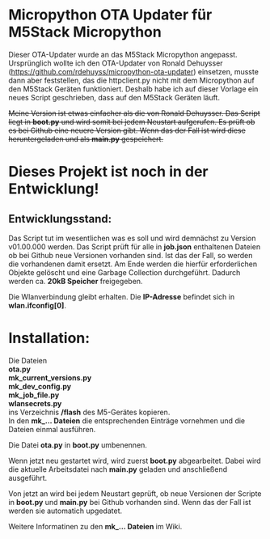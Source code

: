 # Micropython OTA Updater für M5Stack Micropython
Dieser OTA-Updater wurde an das M5Stack Micropython angepasst. 
Ursprünglich wollte ich den OTA-Updater von Ronald Dehuysser 
(https://github.com/rdehuyss/micropython-ota-updater) einsetzen, 
musste dann aber feststellen, das die httpclient.py nicht mit dem 
Micropython auf den M5Stack Geräten funktioniert. Deshalb habe ich auf dieser 
Vorlage ein neues Script geschrieben, dass auf den M5Stack Geräten läuft.

~~Meine Version ist etwas einfacher als die von Ronald Dehuysser. 
Das Script liegt in **boot.py** und wird somit bei jedem Neustart aufgerufen.
Es prüft ob es bei Github eine neuere Version gibt. Wenn das der Fall ist 
wird diese heruntergeladen und als **main.py** gespeichert.~~

# Dieses Projekt ist noch in der Entwicklung! 

## Entwicklungsstand:
Das Script tut im wesentlichen was es soll und wird demnächst zu Version v01.00.000 werden.
Das Script prüft für alle in **job.json** enthaltenen Dateien ob bei Github neue Versionen vorhanden sind. Ist das der Fall, so werden die vorhandenen damit ersetzt. Am Ende werden die hierfür erforderlichen Objekte gelöscht und eine Garbage Collection durchgeführt. Dadurch werden ca. **20kB Speicher** freigegeben.

Die Wlanverbindung gleibt erhalten. Die **IP-Adresse** befindet sich in **wlan.ifconfig[0]**.

# Installation:
Die Dateien<br>
**ota.py<br>
mk_current_versions.py<br>
mk_dev_config.py<br>
mk_job_file.py<br>
wlansecrets.py**<br>
ins Verzeichnis **/flash** des M5-Gerätes kopieren.<br>
In den **mk_... Dateien** die entsprechenden Einträge vornehmen und die Dateien einmal ausführen.

Die Datei **ota.py** in **boot.py** umbenennen.

Wenn jetzt neu gestartet wird, wird zuerst **boot.py** abgearbeitet. Dabei wird die aktuelle Arbeitsdatei nach **main.py** geladen und anschließend ausgeführt.

Von jetzt an wird bei jedem Neustart geprüft, ob neue Versionen der Scripte in **boot.py** und **main.py** bei Github vorhanden sind. Wenn das der Fall ist werden sie automatich upgedatet.

Weitere Informatinen zu den **mk_... Dateien** im Wiki.

